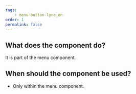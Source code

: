 ```yaml
---
tags: 
    - menu-button-lyne_en
order: 1
permalink: false
---
```


## What does the component do?
It is part of the menu component.

## When should the component be used?
* Only within the menu component.